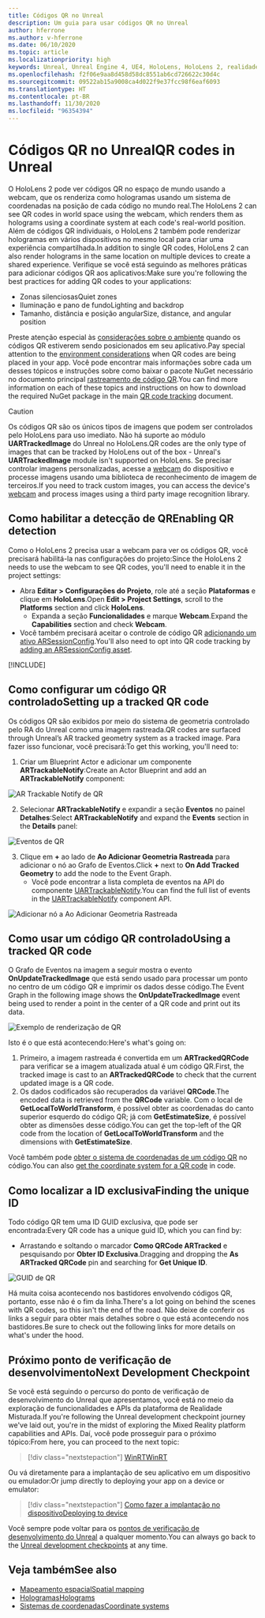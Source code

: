 ```yaml
---
title: Códigos QR no Unreal
description: Um guia para usar códigos QR no Unreal
author: hferrone
ms.author: v-hferrone
ms.date: 06/10/2020
ms.topic: article
ms.localizationpriority: high
keywords: Unreal, Unreal Engine 4, UE4, HoloLens, HoloLens 2, realidade misturada, desenvolvimento, recursos, documentação, guias, hologramas, códigos qr, headset de realidade misturada, headset do windows mixed reality, headset de realidade virtual
ms.openlocfilehash: f2f06e9aa8d458d58dc8551ab6cd726622c30d4c
ms.sourcegitcommit: 09522ab15a9008ca4d022f9e37fcc98f6eaf6093
ms.translationtype: HT
ms.contentlocale: pt-BR
ms.lasthandoff: 11/30/2020
ms.locfileid: "96354394"
---
```

# <a name="qr-codes-in-unreal"></a><span data-ttu-id="ac509-104">Códigos QR no Unreal</span><span class="sxs-lookup"><span data-stu-id="ac509-104">QR codes in Unreal</span></span>

<span data-ttu-id="ac509-105">O HoloLens 2 pode ver códigos QR no espaço de mundo usando a webcam, que os renderiza como hologramas usando um sistema de coordenadas na posição de cada código no mundo real.</span><span class="sxs-lookup"><span data-stu-id="ac509-105">The HoloLens 2 can see QR codes in world space using the webcam, which renders them as holograms using a coordinate system at each code's real-world position.</span></span>  <span data-ttu-id="ac509-106">Além de códigos QR individuais, o HoloLens 2 também pode renderizar hologramas em vários dispositivos no mesmo local para criar uma experiência compartilhada.</span><span class="sxs-lookup"><span data-stu-id="ac509-106">In addition to single QR codes, HoloLens 2 can also render holograms in the same location on multiple devices to create a shared experience.</span></span> <span data-ttu-id="ac509-107">Verifique se você está seguindo as melhores práticas para adicionar códigos QR aos aplicativos:</span><span class="sxs-lookup"><span data-stu-id="ac509-107">Make sure you're following the best practices for adding QR codes to your applications:</span></span>

- <span data-ttu-id="ac509-108">Zonas silenciosas</span><span class="sxs-lookup"><span data-stu-id="ac509-108">Quiet zones</span></span>
- <span data-ttu-id="ac509-109">Iluminação e pano de fundo</span><span class="sxs-lookup"><span data-stu-id="ac509-109">Lighting and backdrop</span></span>
- <span data-ttu-id="ac509-110">Tamanho, distância e posição angular</span><span class="sxs-lookup"><span data-stu-id="ac509-110">Size, distance, and angular position</span></span>

<span data-ttu-id="ac509-111">Preste atenção especial às [considerações sobre o ambiente](../../environment-considerations-for-hololens.md) quando os códigos QR estiverem sendo posicionados em seu aplicativo.</span><span class="sxs-lookup"><span data-stu-id="ac509-111">Pay special attention to the [environment considerations](../../environment-considerations-for-hololens.md) when QR codes are being placed in your app.</span></span> <span data-ttu-id="ac509-112">Você pode encontrar mais informações sobre cada um desses tópicos e instruções sobre como baixar o pacote NuGet necessário no documento principal [rastreamento de código QR](../platform-capabilities-and-apis/qr-code-tracking.md).</span><span class="sxs-lookup"><span data-stu-id="ac509-112">You can find more information on each of these topics and instructions on how to download the required NuGet package in the main [QR code tracking](../platform-capabilities-and-apis/qr-code-tracking.md) document.</span></span>

> [!CAUTION]
> <span data-ttu-id="ac509-113">Os códigos QR são os únicos tipos de imagens que podem ser controlados pelo HoloLens para uso imediato. Não há suporte ao módulo **UARTrackedImage** do Unreal no HoloLens.</span><span class="sxs-lookup"><span data-stu-id="ac509-113">QR codes are the only type of images that can be tracked by HoloLens out of the box - Unreal's **UARTrackedImage** module isn't supported on HoloLens.</span></span> <span data-ttu-id="ac509-114">Se precisar controlar imagens personalizadas, acesse a [webcam](unreal-hololens-camera.md) do dispositivo e processe imagens usando uma biblioteca de reconhecimento de imagem de terceiros.</span><span class="sxs-lookup"><span data-stu-id="ac509-114">If you need to track custom images, you can access the device's [webcam](unreal-hololens-camera.md) and process images using a third party image recognition library.</span></span> 

## <a name="enabling-qr-detection"></a><span data-ttu-id="ac509-115">Como habilitar a detecção de QR</span><span class="sxs-lookup"><span data-stu-id="ac509-115">Enabling QR detection</span></span>
<span data-ttu-id="ac509-116">Como o HoloLens 2 precisa usar a webcam para ver os códigos QR, você precisará habilitá-la nas configurações do projeto:</span><span class="sxs-lookup"><span data-stu-id="ac509-116">Since the HoloLens 2 needs to use the webcam to see QR codes, you'll need to enable it in the project settings:</span></span>
- <span data-ttu-id="ac509-117">Abra **Editar > Configurações do Projeto**, role até a seção **Plataformas** e clique em **HoloLens**.</span><span class="sxs-lookup"><span data-stu-id="ac509-117">Open **Edit > Project Settings**, scroll to the **Platforms** section and click **HoloLens**.</span></span>
    + <span data-ttu-id="ac509-118">Expanda a seção **Funcionalidades** e marque **Webcam**.</span><span class="sxs-lookup"><span data-stu-id="ac509-118">Expand the **Capabilities** section and check **Webcam**.</span></span>  
- <span data-ttu-id="ac509-119">Você também precisará aceitar o controle de código QR [adicionando um ativo ARSessionConfig](https://docs.microsoft.com/windows/mixed-reality/unreal-uxt-ch3#adding-the-session-asset).</span><span class="sxs-lookup"><span data-stu-id="ac509-119">You'll also need to opt into QR code tracking by [adding an ARSessionConfig asset](https://docs.microsoft.com/windows/mixed-reality/unreal-uxt-ch3#adding-the-session-asset).</span></span>

[!INCLUDE[](includes/tabs-qr-codes.md)]

## <a name="setting-up-a-tracked-qr-code"></a><span data-ttu-id="ac509-120">Como configurar um código QR controlado</span><span class="sxs-lookup"><span data-stu-id="ac509-120">Setting up a tracked QR code</span></span>

<span data-ttu-id="ac509-121">Os códigos QR são exibidos por meio do sistema de geometria controlado pelo RA do Unreal como uma imagem rastreada.</span><span class="sxs-lookup"><span data-stu-id="ac509-121">QR codes are surfaced through Unreal’s AR tracked geometry system as a tracked image.</span></span> <span data-ttu-id="ac509-122">Para fazer isso funcionar, você precisará:</span><span class="sxs-lookup"><span data-stu-id="ac509-122">To get this working, you'll need to:</span></span>
1. <span data-ttu-id="ac509-123">Criar um Blueprint Actor e adicionar um componente **ARTrackableNotify**:</span><span class="sxs-lookup"><span data-stu-id="ac509-123">Create an Actor Blueprint and add an **ARTrackableNotify** component:</span></span>

![AR Trackable Notify de QR](images/unreal-spatialmapping-artrackablenotify.PNG)

2. <span data-ttu-id="ac509-125">Selecionar **ARTrackableNotify** e expandir a seção **Eventos** no painel **Detalhes**:</span><span class="sxs-lookup"><span data-stu-id="ac509-125">Select **ARTrackableNotify** and expand the **Events** section in the **Details** panel:</span></span>

![Eventos de QR](images/unreal-spatialmapping-events.PNG)

3. <span data-ttu-id="ac509-127">Clique em **+** ao lado de **Ao Adicionar Geometria Rastreada** para adicionar o nó ao Grafo de Eventos.</span><span class="sxs-lookup"><span data-stu-id="ac509-127">Click **+** next to **On Add Tracked Geometry** to add the node to the Event Graph.</span></span>
    - <span data-ttu-id="ac509-128">Você pode encontrar a lista completa de eventos na API do componente [UARTrackableNotify](https://docs.unrealengine.com/API/Runtime/AugmentedReality/UARTrackableNotifyComponent/index.html).</span><span class="sxs-lookup"><span data-stu-id="ac509-128">You can find the full list of events in the [UARTrackableNotify](https://docs.unrealengine.com/API/Runtime/AugmentedReality/UARTrackableNotifyComponent/index.html) component API.</span></span>

![Adicionar nó a Ao Adicionar Geometria Rastreada](images/unreal-qr-codes-tracked-geometry.png)

## <a name="using-a-tracked-qr-code"></a><span data-ttu-id="ac509-130">Como usar um código QR controlado</span><span class="sxs-lookup"><span data-stu-id="ac509-130">Using a tracked QR code</span></span>
<span data-ttu-id="ac509-131">O Grafo de Eventos na imagem a seguir mostra o evento **OnUpdateTrackedImage** que está sendo usado para processar um ponto no centro de um código QR e imprimir os dados desse código.</span><span class="sxs-lookup"><span data-stu-id="ac509-131">The Event Graph in the following image shows the **OnUpdateTrackedImage** event being used to render a point in the center of a QR code and print out its data.</span></span>

![Exemplo de renderização de QR](images/unreal-qr-render.PNG)

<span data-ttu-id="ac509-133">Isto é o que está acontecendo:</span><span class="sxs-lookup"><span data-stu-id="ac509-133">Here's what's going on:</span></span>
1. <span data-ttu-id="ac509-134">Primeiro, a imagem rastreada é convertida em um **ARTrackedQRCode** para verificar se a imagem atualizada atual é um código QR.</span><span class="sxs-lookup"><span data-stu-id="ac509-134">First, the tracked image is cast to an **ARTrackedQRCode** to check that the current updated image is a QR code.</span></span>  
2. <span data-ttu-id="ac509-135">Os dados codificados são recuperados da variável **QRCode**.</span><span class="sxs-lookup"><span data-stu-id="ac509-135">The encoded data is retrieved from the **QRCode** variable.</span></span> <span data-ttu-id="ac509-136">Com o local de **GetLocalToWorldTransform**, é possível obter as coordenadas do canto superior esquerdo do código QR; já com **GetEstimateSize**, é possível obter as dimensões desse código.</span><span class="sxs-lookup"><span data-stu-id="ac509-136">You can get the top-left of the QR code from the location of **GetLocalToWorldTransform** and the dimensions with **GetEstimateSize**.</span></span>

<span data-ttu-id="ac509-137">Você também pode [obter o sistema de coordenadas de um código QR](https://docs.microsoft.com/windows/mixed-reality/qr-code-tracking#getting-the-coordinate-system-for-a-qr-code) no código.</span><span class="sxs-lookup"><span data-stu-id="ac509-137">You can also [get the coordinate system for a QR code](https://docs.microsoft.com/windows/mixed-reality/qr-code-tracking#getting-the-coordinate-system-for-a-qr-code) in code.</span></span>

## <a name="finding-the-unique-id"></a><span data-ttu-id="ac509-138">Como localizar a ID exclusiva</span><span class="sxs-lookup"><span data-stu-id="ac509-138">Finding the unique ID</span></span>
<span data-ttu-id="ac509-139">Todo código QR tem uma ID GUID exclusiva, que pode ser encontrada:</span><span class="sxs-lookup"><span data-stu-id="ac509-139">Every QR code has a unique guid ID, which you can find by:</span></span>
- <span data-ttu-id="ac509-140">Arrastando e soltando o marcador **Como QRCode ARTracked** e pesquisando por **Obter ID Exclusiva**.</span><span class="sxs-lookup"><span data-stu-id="ac509-140">Dragging and dropping the **As ARTracked QRCode**  pin and searching for **Get Unique ID**.</span></span>

![GUID de QR](images/unreal-qr-guid.PNG)

<span data-ttu-id="ac509-142">Há muita coisa acontecendo nos bastidores envolvendo códigos QR, portanto, esse não é o fim da linha.</span><span class="sxs-lookup"><span data-stu-id="ac509-142">There's a lot going on behind the scenes with QR codes, so this isn't the end of the road.</span></span> <span data-ttu-id="ac509-143">Não deixe de conferir os links a seguir para obter mais detalhes sobre o que está acontecendo nos bastidores.</span><span class="sxs-lookup"><span data-stu-id="ac509-143">Be sure to check out the following links for more details on what's under the hood.</span></span>

## <a name="next-development-checkpoint"></a><span data-ttu-id="ac509-144">Próximo ponto de verificação de desenvolvimento</span><span class="sxs-lookup"><span data-stu-id="ac509-144">Next Development Checkpoint</span></span>

<span data-ttu-id="ac509-145">Se você está seguindo o percurso do ponto de verificação de desenvolvimento do Unreal que apresentamos, você está no meio da exploração de funcionalidades e APIs da plataforma de Realidade Misturada.</span><span class="sxs-lookup"><span data-stu-id="ac509-145">If you're following the Unreal development checkpoint journey we've laid out, you're in the midst of exploring the Mixed Reality platform capabilities and APIs.</span></span> <span data-ttu-id="ac509-146">Daí, você pode prosseguir para o próximo tópico:</span><span class="sxs-lookup"><span data-stu-id="ac509-146">From here, you can proceed to the next topic:</span></span>

> [!div class="nextstepaction"]
> [<span data-ttu-id="ac509-147">WinRT</span><span class="sxs-lookup"><span data-stu-id="ac509-147">WinRT</span></span>](unreal-winRT.md)

<span data-ttu-id="ac509-148">Ou vá diretamente para a implantação de seu aplicativo em um dispositivo ou emulador:</span><span class="sxs-lookup"><span data-stu-id="ac509-148">Or jump directly to deploying your app on a device or emulator:</span></span>

> [!div class="nextstepaction"]
> [<span data-ttu-id="ac509-149">Como fazer a implantação no dispositivo</span><span class="sxs-lookup"><span data-stu-id="ac509-149">Deploying to device</span></span>](unreal-deploying.md)

<span data-ttu-id="ac509-150">Você sempre pode voltar para os [pontos de verificação de desenvolvimento do Unreal](unreal-development-overview.md#3-platform-capabilities-and-apis) a qualquer momento.</span><span class="sxs-lookup"><span data-stu-id="ac509-150">You can always go back to the [Unreal development checkpoints](unreal-development-overview.md#3-platform-capabilities-and-apis) at any time.</span></span>

## <a name="see-also"></a><span data-ttu-id="ac509-151">Veja também</span><span class="sxs-lookup"><span data-stu-id="ac509-151">See also</span></span>
* [<span data-ttu-id="ac509-152">Mapeamento espacial</span><span class="sxs-lookup"><span data-stu-id="ac509-152">Spatial mapping</span></span>](../../design/spatial-mapping.md)
* [<span data-ttu-id="ac509-153">Hologramas</span><span class="sxs-lookup"><span data-stu-id="ac509-153">Holograms</span></span>](../../discover/hologram.md)
* [<span data-ttu-id="ac509-154">Sistemas de coordenadas</span><span class="sxs-lookup"><span data-stu-id="ac509-154">Coordinate systems</span></span>](../../design/coordinate-systems.md)
